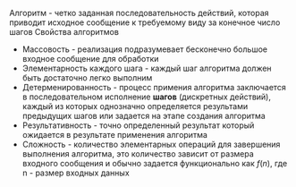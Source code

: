 Алгоритм - четко заданная последовательность действий, которая приводит исходное сообщение к требуемому виду за конечное число шагов
Свойства алгоритмов
- Массовость - реализация подразумевает бесконечно большое входное сообщение для обработки
- Элементарность каждого шага - каждый шаг алгоритма должен быть достаточно легко выполним
- Детерменированность - процесс примения алгоритма заключается в последовательном исполнение **шагов** (дискретных действий), каждый из которых однозначно определяется результами предыдущих шагов или задается на этапе создания алгоритма
- Результативность - точно определенный результат который ожидается в результате применения алгоритма
- Сложность - количество элементарных операций для завершения выполнения алгоритма, это количество зависит от размера входного сообщения и обычно задается функционально как $f(n)$, где n - размер входных данных